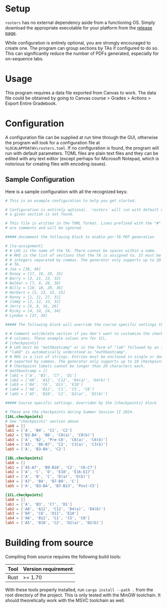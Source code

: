 # Setup

`rosters` has no external dependency aside from a functioning OS. Simply
download the appropriate executable for your platform from the [release
page](https://github.com/macthecadillac/rosters/releases).

While configuration is entirely optional, you are strongly encouraged to create
one. The program can group sections by TAs if configured to do so. This can
significantly reduce the number of PDFs generated, especially for on-sequence
labs.

# Usage

This program requires a data file exported from Canvas to work. The data file
could be obtained by going to Canvas course > Grades > Actions > Export Entire
Gradebook.

# Configuration

A configuration file can be supplied at run time through the GUI, otherwise the
program will look for a configuration file at `%LOCALAPPDATA%\rosters.toml`. If
no configuration is found, the program will run with default parameters. TOML
files are plain text files and they can be edited with any text editor (except
perhaps for Microsoft Notepad, which is notorious for creating files with
encoding issues).

## Sample Configuration

Here is a sample configuration with all the recognized keys:

```toml
# This is an example configuration to help you get started.

# Configuration is entirely optional. `rosters` will run with default values if
# a given section is not found.

# This file is written in the TOML format. Lines prefixed with the "#" sign
# are comments and will be ignored.

##### Uncomment the following block to enable per-TA PDF generation

# [ta-assignment]
# # LHS is the name of the TA. There cannot be spaces within a name.
# # RHS is the list of sections that the TA is assigned to. It must be a list of
# # integers separated by commas. The generator only supports up to 20 sections per
# # TA.
# Joe = [38, 40]
# Donny = [17, 19, 29, 35]
# Barry = [3, 21, 23, 33]
# Walker = [7, 9, 28, 30]
# Billy = [10, 18, 20, 36]
# Herbert = [5, 13, 15, 25]
# Ronny = [1, 11, 27, 31]
# Jimmy = [2, 12, 22, 32]
# Jerry = [6, 8, 16, 26]
# Ricky = [4, 14, 24, 34]
# Lyndon = [37, 39]

##### The following block will override the course specific settings that follow

# # Comment out/delete section if you don't want to customize the checkpoint
# # columns. These example values are for 1CL.
# [checkpoints]
# # LHS must be "mathbootcamp" or in the form of "lab" followed by an integer.
# "lab0" is automatically understood as "mathbootcamp".
# # RHS is a list of strings. Entries must be enclosed in single or double quotes
# # separted by commas. The generator only supports up to 10 checkpoints per lab.
# # Checkpoint labels cannot be longer than 20 characters each.
# mathbootcamp = []
# lab1 = ['A', 'B3', 'C7', 'D1']
# lab2 = ['A8', 'A12', 'C12', 'D4(a)', 'D4(b)']
# lab3 = ['B4', 'C6', 'D11', 'E10']
# lab4 = ['A6', 'B12', 'C1', 'C5', 'C8']
# lab5 = ['A5', 'B10', 'C2', 'D2(a)', 'D2(b)']

##### Course specific settings. Overriden by the [checkpoints] block

# These are the checkpoints during Summer Session II 2024.
[1AL.checkpoints]
# See "checkpoints" section above
lab0 = []
lab1 = ['A', 'B4', 'C1', 'C2']
lab2 = ['B3-B4', 'B6', 'C8(a)', 'C8(b)']
lab3 = ['A', 'B2', 'Pre-C6', 'C6(a)', 'C6(b)']
lab4 = ['A3', 'B6-B7', 'C2', 'C3(a)', 'C3(b)']
lab5 = ['A', 'B3-B4', 'C2']

[1BL.checkpoints]
lab0 = []
lab1 = ['A5-A7', 'B9-B10', 'C2', 'C6-C7']
lab2 = ['A', 'C', 'D', 'E10', 'E16-E17']
lab3 = ['A', 'B', 'C', 'D(a)', 'D(b)']
lab4 = ['A7', 'B4', 'B7-B9', 'C']
lab5 = ['A', 'B3-B4', 'B7-B13', 'Post-C5']

[1CL.checkpoints]
lab0 = []
lab1 = ['A', 'B3', 'C7', 'D1']
lab2 = ['A8', 'A12', 'C12', 'D4(a)', 'D4(b)']
lab3 = ['B4', 'C6', 'D11', 'E10']
lab4 = ['A6', 'B12', 'C1', 'C5', 'C8']
lab5 = ['A5', 'B10', 'C2', 'D2(a)', 'D2(b)']
```

# Building from source
Compiling from source requires the following build tools:

|Tool|Version requirement|
|----|-----|
|Rust| >= 1.70 |

With these tools properly installed, run `cargo install --path .` from the root
directory of the project. This is only tested with the MinGW toolchain. It
should theoretically work with the MSVC toolchain as well.
